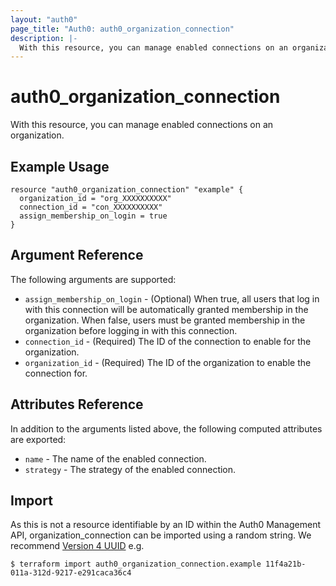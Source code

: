 ```yaml
---
layout: "auth0"
page_title: "Auth0: auth0_organization_connection"
description: |-
  With this resource, you can manage enabled connections on an organization.
---
```


# auth0_organization_connection

With this resource, you can manage enabled connections on an organization.

## Example Usage

```hcl
resource "auth0_organization_connection" "example" {
  organization_id = "org_XXXXXXXXXX"
  connection_id = "con_XXXXXXXXXX"
  assign_membership_on_login = true
}
```

## Argument Reference

The following arguments are supported:

* `assign_membership_on_login` - (Optional) When true, all users that log in with this connection will be automatically granted membership in the organization. When false, users must be granted membership in the organization before logging in with this connection.
* `connection_id` - (Required) The ID of the connection to enable for the organization.
* `organization_id` - (Required) The ID of the organization to enable the connection for.

## Attributes Reference

In addition to the arguments listed above, the following computed attributes are
exported:

* `name` - The name of the enabled connection.
* `strategy` - The strategy of the enabled connection.

## Import

As this is not a resource identifiable by an ID within the Auth0 Management API, organization_connection can be imported
using a random string. We recommend [Version 4 UUID](https://www.uuidgenerator.net/version4) e.g.

```
$ terraform import auth0_organization_connection.example 11f4a21b-011a-312d-9217-e291caca36c4
```
